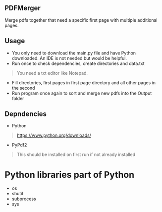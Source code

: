## PDFMerger
Merge pdfs together that need a specific first page with multiple additional pages.

## Usage
- You only need to download the main.py file and have Python downloaded. An IDE is not needed but would be helpful. 
- Run once to check dependencies, create directories and data.txt
> You need a txt editor like Notepad.
- Fill directories, first pages in first page directory and all other pages in the second
- Run program once again to sort and merge new pdfs into the Output folder

## Depndencies
- Python
> https://www.python.org/downloads/
- PyPdf2
> This should be installed on first run if not already installed

# Python libraries part of Python
- os
- shutil
- subprocess
- sys

